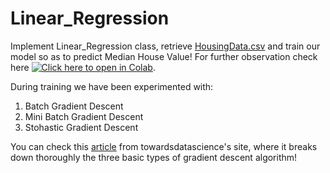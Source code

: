 # Linear_Regression
Implement Linear_Regression class, retrieve [HousingData.csv](https://drive.google.com/file/d/1VUn2WKkKeRXwH02K9bqH98KjPxrUmgXh/view) and train our model so as to predict Median House Value! For further observation check here [![Click here to open in Colab](https://colab.research.google.com/assets/colab-badge.svg)](https://colab.research.google.com/spympr/Linear_Regression/blob/main/AI(II)_Project1_A.ipynb).

During training we have been experimented with:
1. Batch Gradient Descent
2. Mini Batch Gradient Descent
3. Stohastic Gradient Descent

You can check this [article](https://towardsdatascience.com/stochastic-batch-and-mini-batch-gradient-descent-demystified-8b28978f7f5) from towardsdatascience's site, where it breaks down thoroughly the three basic types of gradient descent algorithm!

